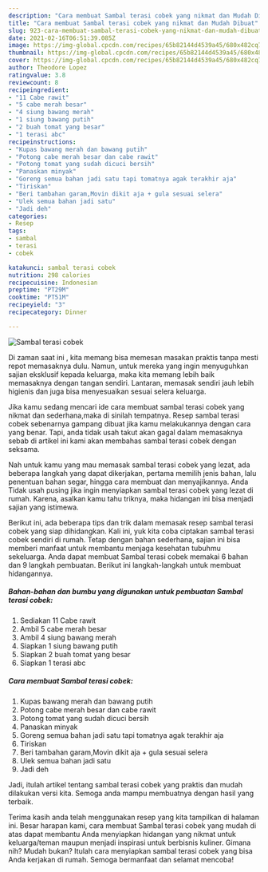 ```yaml
---
description: "Cara membuat Sambal terasi cobek yang nikmat dan Mudah Dibuat"
title: "Cara membuat Sambal terasi cobek yang nikmat dan Mudah Dibuat"
slug: 923-cara-membuat-sambal-terasi-cobek-yang-nikmat-dan-mudah-dibuat
date: 2021-02-16T06:51:39.085Z
image: https://img-global.cpcdn.com/recipes/65b82144d4539a45/680x482cq70/sambal-terasi-cobek-foto-resep-utama.jpg
thumbnail: https://img-global.cpcdn.com/recipes/65b82144d4539a45/680x482cq70/sambal-terasi-cobek-foto-resep-utama.jpg
cover: https://img-global.cpcdn.com/recipes/65b82144d4539a45/680x482cq70/sambal-terasi-cobek-foto-resep-utama.jpg
author: Theodore Lopez
ratingvalue: 3.8
reviewcount: 8
recipeingredient:
- "11 Cabe rawit"
- "5 cabe merah besar"
- "4 siung bawang merah"
- "1 siung bawang putih"
- "2 buah tomat yang besar"
- "1 terasi abc"
recipeinstructions:
- "Kupas bawang merah dan bawang putih"
- "Potong cabe merah besar dan cabe rawit"
- "Potong tomat yang sudah dicuci bersih"
- "Panaskan minyak"
- "Goreng semua bahan jadi satu tapi tomatnya agak terakhir aja"
- "Tiriskan"
- "Beri tambahan garam,Movin dikit aja + gula sesuai selera"
- "Ulek semua bahan jadi satu"
- "Jadi deh"
categories:
- Resep
tags:
- sambal
- terasi
- cobek

katakunci: sambal terasi cobek 
nutrition: 298 calories
recipecuisine: Indonesian
preptime: "PT29M"
cooktime: "PT51M"
recipeyield: "3"
recipecategory: Dinner

---
```



![Sambal terasi cobek](https://img-global.cpcdn.com/recipes/65b82144d4539a45/680x482cq70/sambal-terasi-cobek-foto-resep-utama.jpg)

Di zaman  saat ini , kita memang bisa memesan masakan praktis tanpa mesti repot memasaknya dulu. Namun, untuk mereka yang ingin menyuguhkan sajian eksklusif kepada keluarga, maka kita memang lebih baik memasaknya dengan tangan sendiri. Lantaran, memasak sendiri jauh lebih higienis dan juga bisa menyesuaikan sesuai selera keluarga.

Jika kamu sedang mencari ide cara membuat sambal terasi cobek yang nikmat dan sederhana,maka di sinilah tempatnya. Resep sambal terasi cobek  sebenarnya gampang dibuat jika kamu melakukannya dengan cara yang benar. Tapi, anda tidak usah takut akan gagal dalam memasaknya 
sebab di artikel ini kami akan membahas sambal terasi cobek dengan seksama.  



Nah untuk kamu yang mau memasak sambal terasi cobek yang lezat, ada beberapa langkah yang dapat dikerjakan, pertama memilih jenis bahan, lalu penentuan bahan segar, hingga cara membuat dan menyajikannya. Anda Tidak usah pusing jika ingin menyiapkan sambal terasi cobek yang lezat di rumah. Karena, asalkan kamu  tahu triknya, maka hidangan ini bisa menjadi sajian yang istimewa.

Berikut ini, ada beberapa tips dan trik dalam memasak resep sambal terasi cobek yang siap dihidangkan. Kali ini, yuk kita coba ciptakan sambal terasi cobek sendiri di rumah. Tetap dengan bahan sederhana, sajian ini bisa memberi manfaat untuk membantu menjaga kesehatan tubuhmu sekeluarga. Anda dapat membuat Sambal terasi cobek memakai 6 bahan dan 9 langkah pembuatan. Berikut ini langkah-langkah untuk membuat hidangannya.

<!--inarticleads1-->

##### Bahan-bahan dan bumbu yang digunakan untuk pembuatan Sambal terasi cobek:

1. Sediakan 11 Cabe rawit
1. Ambil 5 cabe merah besar
1. Ambil 4 siung bawang merah
1. Siapkan 1 siung bawang putih
1. Siapkan 2 buah tomat yang besar
1. Siapkan 1 terasi abc




<!--inarticleads2-->

##### Cara membuat Sambal terasi cobek:

1. Kupas bawang merah dan bawang putih
1. Potong cabe merah besar dan cabe rawit
1. Potong tomat yang sudah dicuci bersih
1. Panaskan minyak
1. Goreng semua bahan jadi satu tapi tomatnya agak terakhir aja
1. Tiriskan
1. Beri tambahan garam,Movin dikit aja + gula sesuai selera
1. Ulek semua bahan jadi satu
1. Jadi deh




Jadi, itulah artikel tentang  sambal terasi cobek  yang praktis dan mudah dilakukan versi kita. Semoga anda mampu membuatnya dengan hasil yang terbaik. 

Terima kasih anda telah menggunakan resep yang kita tampilkan di halaman ini. Besar harapan kami, cara membuat  Sambal terasi cobek yang mudah di atas dapat membantu Anda menyiapkan hidangan yang nikmat untuk keluarga/teman maupun menjadi inspirasi untuk berbisnis kuliner. Gimana nih? Mudah bukan? Itulah cara menyiapkan sambal terasi cobek yang bisa Anda kerjakan di rumah. Semoga bermanfaat dan selamat mencoba!


